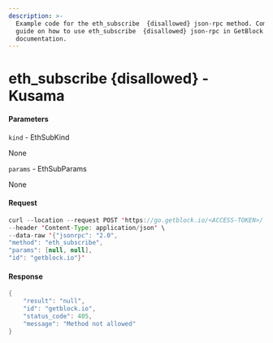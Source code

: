 ```yaml
---
description: >-
  Example code for the eth_subscribe  {disallowed} json-rpc method. Сomplete
  guide on how to use eth_subscribe  {disallowed} json-rpc in GetBlock.io Web3
  documentation.
---
```


# eth\_subscribe {disallowed} - Kusama

#### Parameters

`kind` - EthSubKind

None

`params` - EthSubParams

None

#### Request

```java
curl --location --request POST 'https://go.getblock.io/<ACCESS-TOKEN>/' \
--header 'Content-Type: application/json' \
--data-raw '{"jsonrpc": "2.0",
"method": "eth_subscribe",
"params": [null, null],
"id": "getblock.io"}'
```

#### Response

```java
{
    "result": "null",
    "id": "getblock.io",
    "status_code": 405,
    "message": "Method not allowed"
}
```
